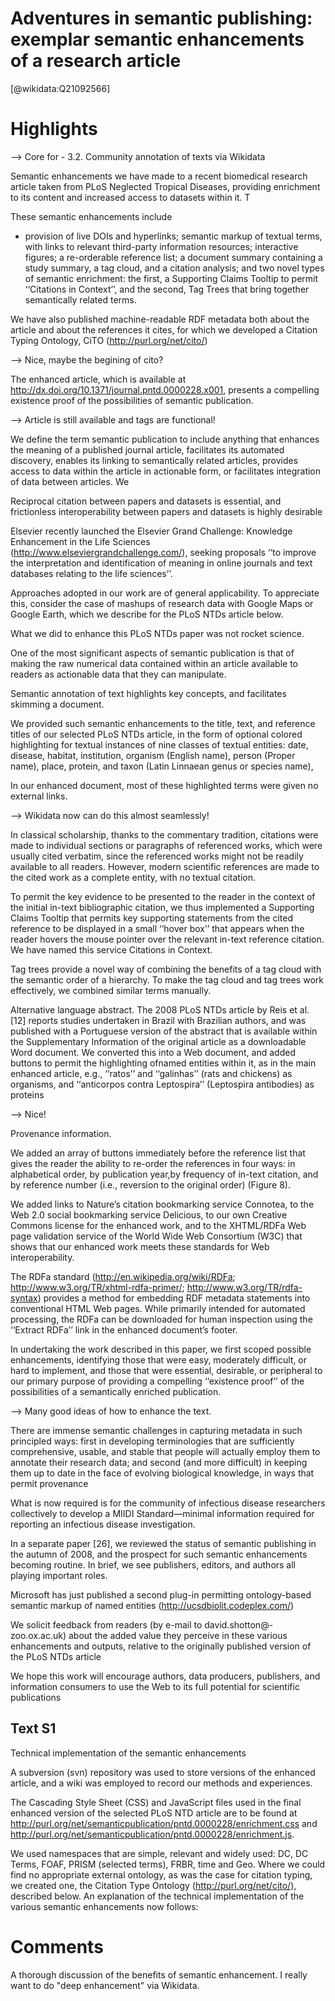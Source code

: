 
Adventures in semantic publishing: exemplar semantic enhancements of a research article
=======================================================================================
  
  [@wikidata:Q21092566]  

# Highlights

--> Core for - 3.2. Community annotation of texts via Wikidata 

Semantic enhancements we have made to a recent biomedical research article taken from PLoS Neglected Tropical Diseases, providing enrichment to its content and increased access to datasets within it. T

These semantic enhancements include
- provision of live DOIs and hyperlinks; 
semantic markup of textual terms, with links to relevant third-party information resources; 
interactive figures; 
a re-orderable reference list; 
a document summary containing a study summary, a tag cloud, and a citation analysis; 
and two novel types of semantic enrichment: the first, a Supporting Claims Tooltip to permit ‘‘Citations in Context’’, and the second, Tag Trees that bring together semantically related terms.

We have also published machine-readable RDF metadata both about the article and about the references it cites, for which we developed a Citation Typing Ontology, CiTO (http://purl.org/net/cito/)


--> Nice, maybe the begining of cito?

The enhanced article, which is available at http://dx.doi.org/10.1371/journal.pntd.0000228.x001, presents a compelling existence proof of the possibilities of semantic publication.

--> Article is still available and tags are functional!

We define the term semantic publication to include anything that enhances the meaning of a published journal article, facilitates its automated discovery, enables its linking to semantically related articles, provides access to data within the article in actionable form, or facilitates integration of data between articles. We

Reciprocal citation between papers and datasets is essential, and frictionless interoperability between papers and datasets is highly desirable

Elsevier recently launched the Elsevier Grand Challenge: Knowledge Enhancement in the Life Sciences (http://www.elseviergrandchallenge.com/), seeking proposals ‘‘to improve the interpretation and identification of meaning in online journals and text databases relating to the life sciences’’.

Approaches adopted in our work are of general applicability. To appreciate this, consider the case of mashups of research data with Google Maps or Google Earth, which we describe for the PLoS NTDs article below. 

What we did to enhance this PLoS NTDs paper was not rocket science.

One of the most significant aspects of semantic publication is that of making the raw numerical data contained within an article available to readers as actionable data that they can manipulate.

Semantic annotation of text highlights key concepts, and facilitates skimming a document.

We provided such semantic enhancements to the title, text, and reference titles of our selected PLoS NTDs article, in the form of optional colored highlighting for textual instances of nine classes of textual entities: date, disease, habitat, institution, organism (English name), person (Proper name), place, protein, and taxon (Latin Linnaean genus or species name),

In our enhanced document, most of these highlighted terms were given no external links.

--> Wikidata now can do this almost seamlessly!

In classical scholarship, thanks to the commentary tradition, citations were made to individual sections or paragraphs of referenced works, which were usually cited verbatim, since the referenced works might not be readily available to all readers. However, modern scientific references are made to the cited work as a complete entity, with no textual citation.

To permit the key evidence to be presented to the reader in the context of the initial in-text bibliographic citation, we thus implemented a Supporting Claims Tooltip that permits key supporting statements from the cited reference to be displayed in a small ‘‘hover box’’ that appears when the reader hovers the mouse pointer over the relevant in-text reference citation. We have named this service Citations in Context.

Tag trees provide a novel way of combining the benefits of a tag cloud with the semantic order of a hierarchy. 
To make the tag cloud and tag trees work effectively, we combined similar terms manually.

Alternative language abstract. The 2008 PLoS NTDs article by Reis et al. [12] reports studies undertaken in Brazil with Brazilian authors, and was published with a Portuguese version of the abstract that is available within the Supplementary Information of the original article as a downloadable Word document. 
We converted this into a Web document, and added buttons to permit the highlighting ofnamed entities within it, as in the main enhanced article, e.g., ‘‘ratos’’ and ‘‘galinhas’’ (rats and chickens) as organisms, and ‘‘anticorpos contra Leptospira’’ (Leptospira antibodies) as proteins

--> Nice!

Provenance information.

We added an array of buttons immediately before the reference list that gives the reader the ability to re-order the references in four ways: in alphabetical order, by publication year,by frequency of in-text citation, and by reference number (i.e., reversion to the original order) (Figure 8).

We added links to Nature’s citation bookmarking service Connotea, to the Web 2.0 social bookmarking service Delicious, to our own Creative Commons license for the enhanced work, and to the XHTML/RDFa Web page validation service of the World Wide Web Consortium (W3C) that shows that our enhanced work meets these standards for Web interoperability.

The RDFa standard (http://en.wikipedia.org/wiki/RDFa; http://www.w3.org/TR/xhtml-rdfa-primer/; http://www.w3.org/TR/rdfa-syntax) provides a method for embedding RDF metadata statements into conventional HTML Web pages. 
While primarily intended for automated processing, the RDFa can be downloaded for human inspection using the ‘‘Extract RDFa’’ link in the enhanced document’s footer.

In undertaking the work described in this paper, we first scoped possible enhancements, identifying those that were easy, moderately difficult, or hard to implement, and those that were essential, desirable, or peripheral to our primary purpose of providing a compelling ‘‘existence proof’’ of the possibilities of a semantically enriched publication.

--> Many good ideas of how to enhance the text.

There are immense semantic challenges in capturing metadata in such principled ways: first in developing terminologies that are sufficiently comprehensive, usable, and stable that people will actually employ them to annotate their research data; and second (and more difficult) in keeping them up to date in the face of evolving biological knowledge, in ways that permit provenance

What is now required is for the community of infectious disease researchers collectively to develop a MIIDI Standard—minimal information required for reporting an infectious disease investigation.

In a separate paper [26], we reviewed the status of semantic publishing in the autumn of 2008, and the prospect for such semantic enhancements becoming routine. In brief, we see publishers, editors, and authors all playing important roles.

Microsoft has just published a second plug-in permitting ontology-based semantic markup of named entities (http://ucsdbiolit.codeplex.com/)

We solicit feedback from readers (by e-mail to david.shotton@- zoo.ox.ac.uk) about the added value they perceive in these various enhancements and outputs, relative to the originally published version of the PLoS NTDs article

We hope this work will encourage authors, data producers, publishers, and information consumers to use the Web to its full potential for scientific publications

## Text S1
Technical implementation of the semantic enhancements

A subversion (svn) repository was used to store versions of the enhanced article, and a wiki was employed to record our methods and experiences.

The Cascading Style Sheet (CSS) and JavaScript files used in the final enhanced version of the selected PLoS NTD article are to be found at http://purl.org/net/semanticpublication/pntd.0000228/enrichment.css and http://purl.org/net/semanticpublication/pntd.0000228/enrichment.js.

We used namespaces that are simple, relevant and widely used: DC, DC Terms, FOAF, PRISM (selected terms), FRBR, time and Geo.  Where we could find no appropriate external ontology, as was the case for citation typing, we created one, the Citation Type Ontology (http://purl.org/net/cito/), described below.  An explanation of the technical implementation of the various semantic enhancements now follows:

# Comments

A thorough discussion of the benefits of semantic enhancement.
I really want to do "deep enhancement" via Wikidata.